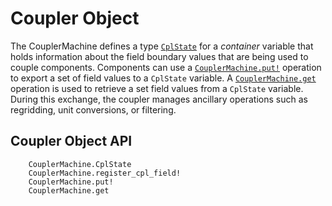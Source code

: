 # Coupler Object

The CouplerMachine defines a type [`CplState`](@ref) for a _container_ variable
that holds information about the field boundary values that are being used to
couple components. Components can use a [`CouplerMachine.put!`](@ref) operation to 
export a set of field values to a `CplState` variable. A [`CouplerMachine.get`](@ref)
operation is used to retrieve a set field values from a `CplState` variable.
During this exchange, the coupler manages ancillary operations such as 
regridding, unit conversions, or filtering.

## Coupler Object API

```@docs
    CouplerMachine.CplState
    CouplerMachine.register_cpl_field!
    CouplerMachine.put!
    CouplerMachine.get
```
